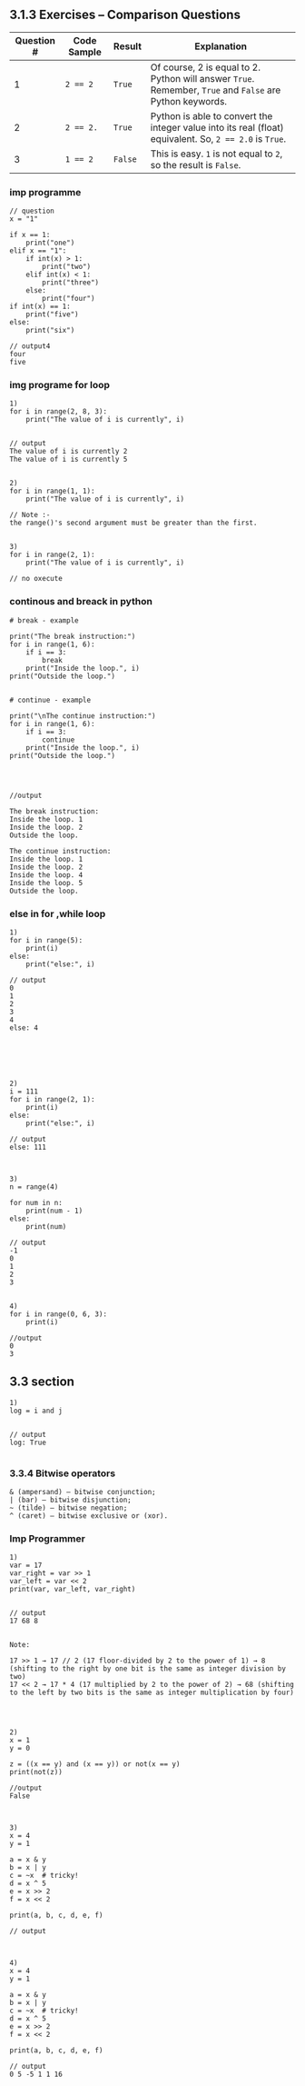 ## 3.1.3 Exercises – Comparison Questions

| Question # | Code Sample     | Result | Explanation |
|------------|------------------|--------|-------------|
| 1          | `2 == 2`         | `True` | Of course, 2 is equal to 2. Python will answer `True`. Remember, `True` and `False` are Python keywords. |
| 2          | `2 == 2.`        | `True` | Python is able to convert the integer value into its real (float) equivalent. So, `2 == 2.0` is `True`. |
| 3          | `1 == 2`         | `False`| This is easy. `1` is not equal to `2`, so the result is `False`. |




### imp programme
```
// question
x = "1"
 
if x == 1:
    print("one")
elif x == "1":
    if int(x) > 1:
        print("two")
    elif int(x) < 1:
        print("three")
    else:
        print("four")
if int(x) == 1:
    print("five")
else:
    print("six")

// output4
four
five

```


### img programe for loop
```
1)
for i in range(2, 8, 3):
    print("The value of i is currently", i)


// output
The value of i is currently 2
The value of i is currently 5


2)
for i in range(1, 1):
    print("The value of i is currently", i)

// Note :-
the range()'s second argument must be greater than the first.


3)
for i in range(2, 1):
    print("The value of i is currently", i)
 
// no oxecute
```


### continous and breack in python
```
# break - example

print("The break instruction:")
for i in range(1, 6):
    if i == 3:
        break
    print("Inside the loop.", i)
print("Outside the loop.")


# continue - example

print("\nThe continue instruction:")
for i in range(1, 6):
    if i == 3:
        continue
    print("Inside the loop.", i)
print("Outside the loop.")




//output

The break instruction:
Inside the loop. 1
Inside the loop. 2
Outside the loop.

The continue instruction:
Inside the loop. 1
Inside the loop. 2
Inside the loop. 4
Inside the loop. 5
Outside the loop.
```

### else in for ,while loop
```
1)
for i in range(5):
    print(i)
else:
    print("else:", i)

// output
0
1
2
3
4
else: 4






2)
i = 111
for i in range(2, 1):
    print(i)
else:
    print("else:", i)

// output
else: 111



3)
n = range(4)
 
for num in n:
    print(num - 1)
else:
    print(num)

// output
-1
0
1
2
3


4)
for i in range(0, 6, 3):
    print(i)

//output
0
3

```



## 3.3 section
```
1)
log = i and j


// output
log: True


```




### 3.3.4 Bitwise operators

```
& (ampersand) ‒ bitwise conjunction;
| (bar) ‒ bitwise disjunction;
~ (tilde) ‒ bitwise negation;
^ (caret) ‒ bitwise exclusive or (xor).
```


### Imp Programmer
```
1)
var = 17
var_right = var >> 1
var_left = var << 2
print(var, var_left, var_right)


// output
17 68 8


Note:

17 >> 1 → 17 // 2 (17 floor-divided by 2 to the power of 1) → 8 (shifting to the right by one bit is the same as integer division by two)
17 << 2 → 17 * 4 (17 multiplied by 2 to the power of 2) → 68 (shifting to the left by two bits is the same as integer multiplication by four)




2)
x = 1
y = 0
 
z = ((x == y) and (x == y)) or not(x == y)
print(not(z))

//output
False



3)
x = 4
y = 1
 
a = x & y
b = x | y
c = ~x  # tricky!
d = x ^ 5
e = x >> 2
f = x << 2
 
print(a, b, c, d, e, f)

// output



4)
x = 4
y = 1
 
a = x & y
b = x | y
c = ~x  # tricky!
d = x ^ 5
e = x >> 2
f = x << 2
 
print(a, b, c, d, e, f)

// output
0 5 -5 1 1 16


```










